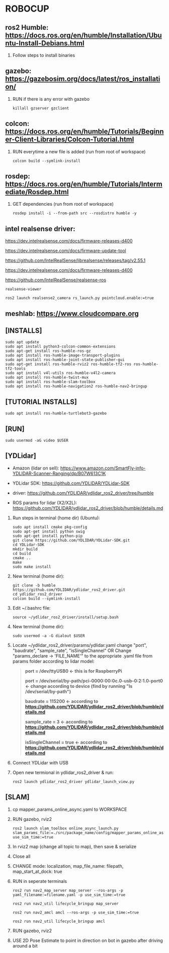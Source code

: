 # ROBOCUP


## ros2 Humble: https://docs.ros.org/en/humble/Installation/Ubuntu-Install-Debians.html

1. Follow steps to install binaries

## gazebo: https://gazebosim.org/docs/latest/ros_installation/

1. RUN if there is any error with gazebo

    ```
    killall gzserver gzclient
    ```

## colcon: https://docs.ros.org/en/humble/Tutorials/Beginner-Client-Libraries/Colcon-Tutorial.html

1. RUN everytime a new file is added (run from root of workspace)

    ```
    colcon build --symlink-install
    ```

## rosdep: https://docs.ros.org/en/humble/Tutorials/Intermediate/Rosdep.html

1. GET dependencies (run from root of workspace)

    ```
    rosdep install -i --from-path src --rosdistro humble -y
    ```

## intel realsense driver: 

https://dev.intelrealsense.com/docs/firmware-releases-d400

https://dev.intelrealsense.com/docs/firmware-update-tool

https://github.com/IntelRealSense/librealsense/releases/tag/v2.55.1

https://dev.intelrealsense.com/docs/firmware-releases-d400

https://github.com/IntelRealSense/realsense-ros

```realsense-viewer```

```ros2 launch realsense2_camera rs_launch.py pointcloud.enable:=true```

## meshlab: https://www.cloudcompare.org

## [INSTALLS]
```
sudo apt update
sudo apt install python3-colcon-common-extensions
sudo apt-get install ros-humble-ros-gz
sudo apt install ros-humble-image-transport-plugins
sudo apt install ros-humble-joint-state-publisher-gui
sudo apt-get install ros-humble-rviz2 ros-humble-tf2-ros ros-humble-tf2-tools
sudo apt install v4l-utils ros-humble-v4l2-camera
sudo apt install ros-humble-twist-mux
sudo apt install ros-humble-slam-toolbox
sudo apt install ros-humble-navigation2 ros-humble-nav2-bringup
```

## [TUTORIAL INSTALLS]
```
sudo apt install ros-humble-turtlebot3-gazebo
```

## [RUN]
```
sudo usermod -aG video $USER
```


## [YDLidar]

* Amazon (lidar on sell): https://www.amazon.com/SmartFly-info-YDLIDAR-Scanner-Ranging/dp/B07W613C1K

* YDLidar SDK: https://github.com/YDLIDAR/YDLidar-SDK

* driver: https://github.com/YDLIDAR/ydlidar_ros2_driver/tree/humble

* ROS params for lidar (X2/X2L): https://github.com/YDLIDAR/ydlidar_ros2_driver/blob/humble/details.md

1. Run steps in terminal (home dir) (Ubuntu):

    ```
    sudo apt install cmake pkg-config
    sudo apt-get install python swig
    sudo apt-get install python-pip
    git clone https://github.com/YDLIDAR/YDLidar-SDK.git
    cd YDLidar-SDK
    mkdir build
    cd build
    cmake ..
    make
    sudo make install
    ```

1. New terminal (home dir):
    ```
    git clone -b humble https://github.com/YDLIDAR/ydlidar_ros2_driver.git
    cd ydlidar_ros2_driver
    colcon build --symlink-install
    ```

1. Edit ~/.bashrc file:
    ```
    source ~/ydlidar_ros2_driver/install/setup.bash
    ```

1. New terminal (home dir):
    ```
    sudo usermod -a -G dialout $USER
    ```

1. Locate ~/ydlidar_ros2_driver/params/ydlidar.yaml change "port", "baudrate", "sample_rate", "isSingleChannel"
OR
Change "params_declare -> 'FILE_NAME'" to the appropriate .yaml file from params folder according to lidar model:


    > **port = /dev/ttyUSB0	<- this is for RaspberryPi**
    >
    > **port = /dev/serial/by-path/pci-0000:00:0c.0-usb-0:2:1.0-port0 <- change according to device (find by running "ls /dev/serial/by-path")**
    > 
    > **baudrate = 115200	<- according to https://github.com/YDLIDAR/ydlidar_ros2_driver/blob/humble/details.md**
    > 
    > **sample_rate = 3		<- according to https://github.com/YDLIDAR/ydlidar_ros2_driver/blob/humble/details.md**
    > 
    > **isSingleChannel = true	<- according to https://github.com/YDLIDAR/ydlidar_ros2_driver/blob/humble/details.md**

1. Connect YDLidar with USB

1. Open new termional in ydlidar_ros2_driver & run:
    ```
    ros2 launch ydlidar_ros2_driver ydlidar_launch_view.py
    ```

## [SLAM]

1. cp mapper_params_online_async.yaml to WORKSPACE

1. RUN gazebo, rviz2

    ```
    ros2 launch slam_toolbox online_async_launch.py slam_params_file:=./src/package_name/config/mapper_params_online_async.yaml use_sim_time:=true
    ```

1. In rviz2 map (change all topic to map), then save & serialize

1. Close all

1. CHANGE mode: localization, map_file_name: filepath, map_start_at_dock: true

1. RUN in seperate terminals

    ```
    ros2 run nav2_map_server map_server --ros-args -p yaml_filename:=filename.yaml -p use_sim_time:=true
    ```

    ```
    ros2 run nav2_util lifecycle_bringup map_server
    ```

    ```
    ros2 run nav2_amcl amcl --ros-args -p use_sim_time:=true
    ```

    ```
    ros2 run nav2_util lifecycle_bringup amcl
    ```

1. RUN gazebo, rviz2

1. USE 2D Pose Estimate to point in direction on bot in gazebo after driving around a bit